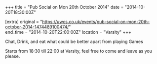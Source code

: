 +++
title = "Pub Social on Mon 20th October 2014"
date = "2014-10-20T18:30:00Z"

[extra]
original = "https://uwcs.co.uk/events/pub-social-on-mon-20th-october-2014-1474489100474/"    
end_time = "2014-10-20T22:00:00Z"
location = "Varsity"
+++

Chat, Drink, and eat what could be better apart from playing Games

Starts from 18:30 till 22:00 at Varsity, feel free to come and leave as you please.

